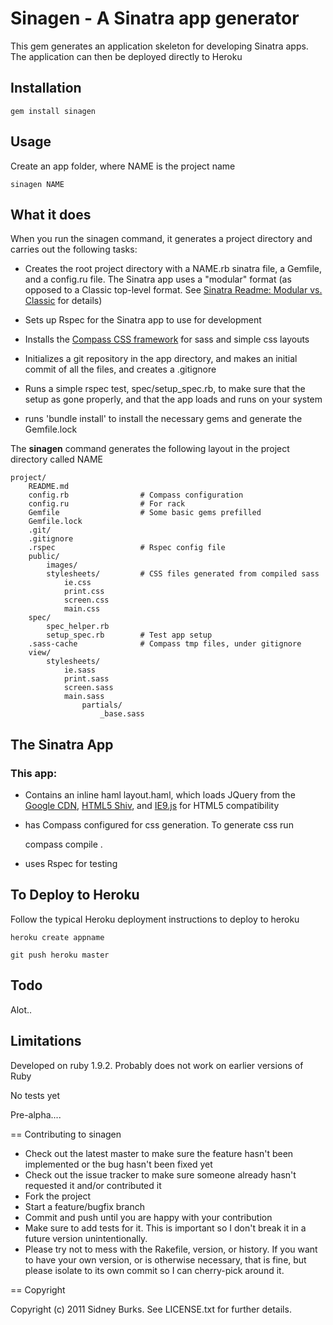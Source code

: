 # Sinagen - A Sinatra app generator

This gem generates an application skeleton for developing Sinatra apps.  The
application can then be deployed directly to Heroku 


## Installation

    gem install sinagen

## Usage

Create an app folder, where NAME is the project name

    sinagen NAME

## What it does

When you run the sinagen command, it generates a project directory and carries
out the following tasks:

* Creates the root project directory with a NAME.rb sinatra file, a Gemfile, and
  a config.ru file.  The Sinatra app uses a "modular" format (as opposed to a
  Classic top-level format.  See
  [Sinatra Readme: Modular vs. Classic](http://www.sinatrarb.com/intro#Modular%20vs.%20Classic%20Style) for details)


* Sets up Rspec for the Sinatra app to use for development

* Installs the [Compass CSS framework](http://compass-style.org/) for sass and simple css layouts

* Initializes a git repository in the app directory, and makes an initial commit
  of all the files, and creates a .gitignore

* Runs a simple rspec test, spec/setup_spec.rb, to make sure that the setup as gone properly, and
  that the app loads and runs on your system

* runs 'bundle install' to install the necessary gems and generate the
  Gemfile.lock

The **sinagen** command generates the following layout in the project directory
called NAME

    project/
        README.md
        config.rb                # Compass configuration
        config.ru                # For rack
        Gemfile                  # Some basic gems prefilled
        Gemfile.lock
        .git/                   
        .gitignore      
        .rspec                   # Rspec config file
        public/
            images/
            stylesheets/         # CSS files generated from compiled sass
                ie.css
                print.css
                screen.css
                main.css
        spec/
            spec_helper.rb        
            setup_spec.rb        # Test app setup
        .sass-cache              # Compass tmp files, under gitignore
        view/
            stylesheets/
                ie.sass
                print.sass
                screen.sass
                main.sass
                    partials/
                        _base.sass

## The Sinatra App

### This app: 

  - Contains an inline haml layout.haml, which loads JQuery from the [Google CDN](http://code.google.com/apis/libraries/devguide.html#jquery), [HTML5 Shiv](http://code.google.com/p/html5shiv/), and [IE9.js](http://code.google.com/p/ie7-js/) for HTML5 compatibility

  - has Compass configured for css generation.  To generate css run

    compass compile .

  - uses Rspec for testing



## To Deploy to Heroku

Follow the typical Heroku deployment instructions to deploy to heroku

    heroku create appname

    git push heroku master


## Todo

Alot..


## Limitations

Developed on ruby 1.9.2.  Probably does not work on earlier versions of Ruby

No tests yet

Pre-alpha.... 

== Contributing to sinagen
 
* Check out the latest master to make sure the feature hasn't been implemented or the bug hasn't been fixed yet
* Check out the issue tracker to make sure someone already hasn't requested it and/or contributed it
* Fork the project
* Start a feature/bugfix branch
* Commit and push until you are happy with your contribution
* Make sure to add tests for it. This is important so I don't break it in a future version unintentionally.
* Please try not to mess with the Rakefile, version, or history. If you want to have your own version, or is otherwise necessary, that is fine, but please isolate to its own commit so I can cherry-pick around it.

== Copyright

Copyright (c) 2011 Sidney Burks. See LICENSE.txt for
further details.

